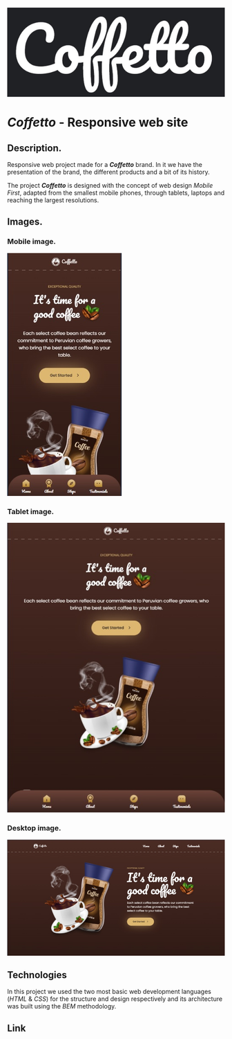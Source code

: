 
![Logo](assets/logo-readme.jpg)


# _Coffetto_ - Responsive web site

## Description.

Responsive web project made for a _**Coffetto**_ brand.
In it we have the presentation of the brand, the different products and a bit of its history.  

The project _**Coffetto**_ is designed with the concept of web design _Mobile First_, adapted from the smallest mobile phones, through tablets, laptops and reaching the largest resolutions.

## Images.

### Mobile image.

![image-mobile](assets/image-readme-mobile.jpg)

### Tablet image.

![image-mobile](assets/image-readme-tablet.jpg)

### Desktop image.
![image-mobile](assets/image-readme-desktop.jpg)


## Technologies

In this project we used the two most basic web development languages (_HTML_ & _CSS_) for the structure and design respectively and its architecture was built using the _BEM_ methodology.

## Link



